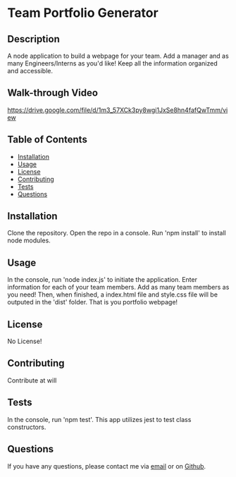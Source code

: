 # Team Portfolio Generator   
## Description

A node application to build a webpage for your team. Add a manager and as many Engineers/Interns as you'd like! Keep all the information organized and accessible.

## Walk-through Video
https://drive.google.com/file/d/1m3_57XCk3py8wgi1JxSe8hn4fafQwTmm/view

## Table of Contents

* [Installation](#installation)
* [Usage](#usage)
* [License](#license)
* [Contributing](#contributing)
* [Tests](#tests)
* [Questions](#questions)

## Installation

Clone the repository. Open the repo in a console. Run 'npm install' to install node modules.

## Usage

In the console, run 'node index.js' to initiate the application. Enter information for each of your team members. Add as many team members as you need! Then, when finished, a index.html file and style.css file will be outputed in the 'dist' folder. That is you portfolio webpage!

## License

No License!

## Contributing

Contribute at will

## Tests

In the console, run 'npm test'. This app utilizes jest to test class constructors. 

## Questions

If you have any questions, please contact me via [email](Vinnycar0923@gmail.com) or on [Github](http://github.com/vcaruso0923).